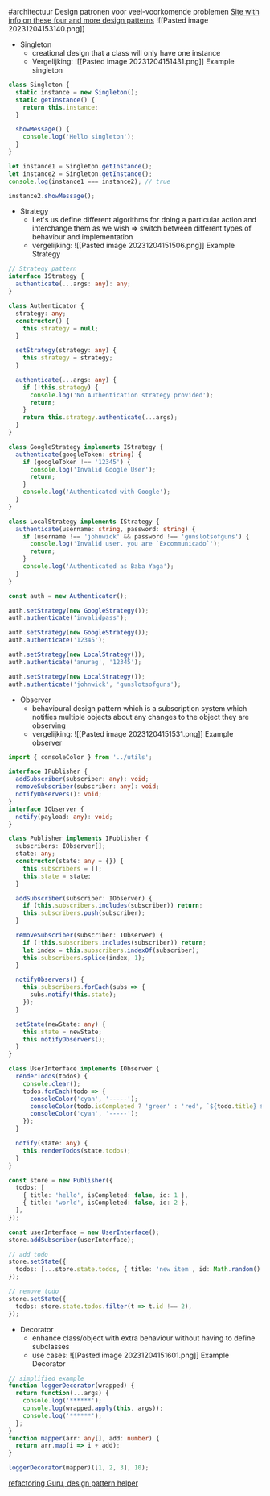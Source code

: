 #architectuur 
Design patronen voor veel-voorkomende problemen
[Site with info on these four and more design patterns](https://anuraghazra.dev/blog/design-patterns-everyday#Day-15)
![[Pasted image 20231204153140.png]]
- Singleton
	- creational design that a class will only have one instance
	- Vergelijking: ![[Pasted image 20231204151431.png]]
Example singleton
```js
class Singleton {
  static instance = new Singleton();
  static getInstance() {
    return this.instance;
  }

  showMessage() {
    console.log('Hello singleton');
  }
}

let instance1 = Singleton.getInstance();
let instance2 = Singleton.getInstance();
console.log(instance1 === instance2); // true

instance2.showMessage();
```
- Strategy
	- Let's us define different algorithms for doing a particular action and interchange them as we wish
		=> switch between different types of behaviour and implementation
	- vergelijking: ![[Pasted image 20231204151506.png]]
Example Strategy
```ts
// Strategy pattern
interface IStrategy {
  authenticate(...args: any): any;
}

class Authenticator {
  strategy: any;
  constructor() {
    this.strategy = null;
  }

  setStrategy(strategy: any) {
    this.strategy = strategy;
  }

  authenticate(...args: any) {
    if (!this.strategy) {
      console.log('No Authentication strategy provided');
      return;
    }
    return this.strategy.authenticate(...args);
  }
}

class GoogleStrategy implements IStrategy {
  authenticate(googleToken: string) {
    if (googleToken !== '12345') {
      console.log('Invalid Google User');
      return;
    }
    console.log('Authenticated with Google');
  }
}

class LocalStrategy implements IStrategy {
  authenticate(username: string, password: string) {
    if (username !== 'johnwick' && password !== 'gunslotsofguns') {
      console.log('Invalid user. you are `Excommunicado`');
      return;
    }
    console.log('Authenticated as Baba Yaga');
  }
}

const auth = new Authenticator();

auth.setStrategy(new GoogleStrategy());
auth.authenticate('invalidpass');

auth.setStrategy(new GoogleStrategy());
auth.authenticate('12345');

auth.setStrategy(new LocalStrategy());
auth.authenticate('anurag', '12345');

auth.setStrategy(new LocalStrategy());
auth.authenticate('johnwick', 'gunslotsofguns');
```
- Observer
	- behavioural design pattern which is a subscription system which notifies multiple objects about any changes to the object they are observing
	- vergelijking: ![[Pasted image 20231204151531.png]]
Example observer
```ts
import { consoleColor } from '../utils';

interface IPublisher {
  addSubscriber(subscriber: any): void;
  removeSubscriber(subscriber: any): void;
  notifyObservers(): void;
}
interface IObserver {
  notify(payload: any): void;
}

class Publisher implements IPublisher {
  subscribers: IObserver[];
  state: any;
  constructor(state: any = {}) {
    this.subscribers = [];
    this.state = state;
  }

  addSubscriber(subscriber: IObserver) {
    if (this.subscribers.includes(subscriber)) return;
    this.subscribers.push(subscriber);
  }

  removeSubscriber(subscriber: IObserver) {
    if (!this.subscribers.includes(subscriber)) return;
    let index = this.subscribers.indexOf(subscriber);
    this.subscribers.splice(index, 1);
  }

  notifyObservers() {
    this.subscribers.forEach(subs => {
      subs.notify(this.state);
    });
  }

  setState(newState: any) {
    this.state = newState;
    this.notifyObservers();
  }
}

class UserInterface implements IObserver {
  renderTodos(todos) {
    console.clear();
    todos.forEach(todo => {
      consoleColor('cyan', '-----');
      consoleColor(todo.isCompleted ? 'green' : 'red', `${todo.title} ${todo.isCompleted ? '[DONE]' : '[PENDING]'}`);
      consoleColor('cyan', '-----');
    });
  }

  notify(state: any) {
    this.renderTodos(state.todos);
  }
}

const store = new Publisher({
  todos: [
    { title: 'hello', isCompleted: false, id: 1 },
    { title: 'world', isCompleted: false, id: 2 },
  ],
});

const userInterface = new UserInterface();
store.addSubscriber(userInterface);

// add todo
store.setState({
  todos: [...store.state.todos, { title: 'new item', id: Math.random() }],
});

// remove todo
store.setState({
  todos: store.state.todos.filter(t => t.id !== 2),
});
```
- Decorator
	- enhance class/object with extra behaviour without having to define subclasses
	- use cases: ![[Pasted image 20231204151601.png]]
Example Decorator
```ts
// simplified example
function loggerDecorator(wrapped) {
  return function(...args) {
    console.log('******');
    console.log(wrapped.apply(this, args));
    console.log('******');
  };
}
function mapper(arr: any[], add: number) {
  return arr.map(i => i + add);
}

loggerDecorator(mapper)([1, 2, 3], 10);
```

[refactoring Guru, design pattern helper](https://refactoring.guru/design-patterns)

